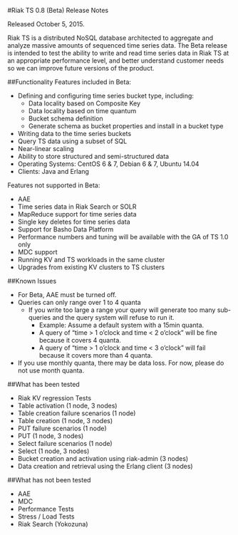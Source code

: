
#Riak TS 0.8 (Beta) Release Notes

Released October 5, 2015.

Riak TS is a distributed NoSQL database architected to aggregate and analyze massive amounts of sequenced time series data. The Beta release is intended to test the ability to write and read time series data in Riak TS at an appropriate performance level, and better understand customer needs so we can improve future versions of the product.

##Functionality
Features included in Beta:

* Defining and configuring time series bucket type, including:
  * Data locality based on Composite Key
  * Data locality based on time quantum
  * Bucket schema definition
  * Generate schema as bucket properties and install in a bucket type
* Writing data to the time series buckets
* Query TS data using a subset of SQL
* Near-linear scaling
* Ability to store structured and semi-structured data
* Operating Systems: CentOS 6 & 7, Debian 6 & 7, Ubuntu 14.04
* Clients: Java and Erlang 

Features not supported in Beta:

* AAE
* Time series data in Riak Search or SOLR
* MapReduce support for time series data
* Single key deletes for time series data
* Support for Basho Data Platform
* Performance numbers and tuning will be available with the GA of TS 1.0 only
* MDC support
* Running KV and TS workloads in the same cluster
* Upgrades from existing KV clusters to TS clusters


##Known Issues
* For Beta, AAE must be turned off.
* Queries can only range over 1 to 4 quanta
  * If you write too large a range your query will generate too many sub-queries and the query system will refuse to run it.  
    * Example: Assume a default system with a 15min quanta.
    * A query of “time > 1 o’clock and time < 2 o’clock” will be fine because it covers 4 quanta.
    * A query of “time > 1 o’clock and time < 3 o’clock” will fail because it covers more than 4 quanta.
* If you use monthly quanta, there may be data loss. For now, please do not use month quanta.

##What has been tested
* Riak KV regression Tests
* Table activation (1 node, 3 nodes)
* Table creation failure scenarios (1 node)
* Table creation (1 node, 3 nodes)
* PUT failure scenarios (1 node)
* PUT (1 node, 3 nodes)
* Select failure scenarios (1 node)
* Select (1 node, 3 nodes)
* Bucket creation and activation using riak-admin (3 nodes)
* Data creation and retrieval using the Erlang client (3 nodes)

##What has not been tested
* AAE
* MDC
* Performance Tests
* Stress / Load Tests
* Riak Search (Yokozuna)

